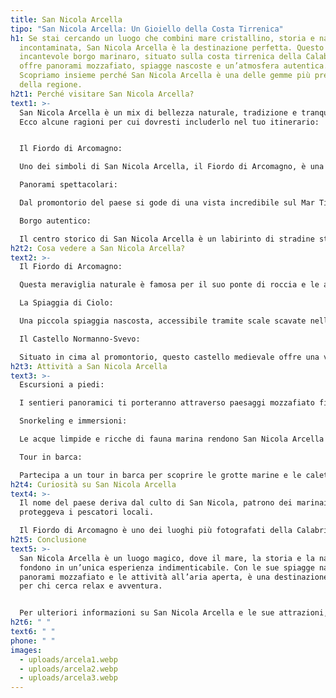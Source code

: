 ```yaml
---
title: San Nicola Arcella
tipo: "San Nicola Arcella: Un Gioiello della Costa Tirrenica"
h1: Se stai cercando un luogo che combini mare cristallino, storia e natura
  incontaminata, San Nicola Arcella è la destinazione perfetta. Questo
  incantevole borgo marinaro, situato sulla costa tirrenica della Calabria,
  offre panorami mozzafiato, spiagge nascoste e un’atmosfera autentica.
  Scopriamo insieme perché San Nicola Arcella è una delle gemme più preziose
  della regione.
h2t1: Perché visitare San Nicola Arcella?
text1: >-
  San Nicola Arcella è un mix di bellezza naturale, tradizione e tranquillità.
  Ecco alcune ragioni per cui dovresti includerlo nel tuo itinerario:


  Il Fiordo di Arcomagno:

  Uno dei simboli di San Nicola Arcella, il Fiordo di Arcomagno, è una baia naturale circondata da scogliere. L’accesso avviene attraverso un ponte di roccia naturale, che rende questo luogo unico e suggestivo. È perfetto per chi ama snorkeling e relax immerso nella natura.

  Panorami spettacolari:

  Dal promontorio del paese si gode di una vista incredibile sul Mar Tirreno e sulle coste circostanti. È un luogo ideale per ammirare l’alba o il tramonto.

  Borgo autentico:

  Il centro storico di San Nicola Arcella è un labirinto di stradine strette, case colorate e piazzette accoglienti. Qui puoi respirare l’atmosfera genuina della Calabria. Per scoprire di più sulla storia del borgo, visita <a href="https://www.calabriaportal.com/san-nicola-arcella.html" target="_blank" style="color: rgba(41, 163, 226, 0.7); text-decoration: none;">questo articolo</a>.
h2t2: Cosa vedere a San Nicola Arcella?
text2: >-
  Il Fiordo di Arcomagno:

  Questa meraviglia naturale è famosa per il suo ponte di roccia e le acque cristalline. È un luogo perfetto per nuotare, fare snorkeling o semplicemente rilassarsi in mezzo alla natura.

  La Spiaggia di Ciolo:

  Una piccola spiaggia nascosta, accessibile tramite scale scavate nella roccia. È un luogo ideale per chi cerca tranquillità e privacy.

  Il Castello Normanno-Svevo:

  Situato in cima al promontorio, questo castello medievale offre una vista panoramica sulla costa. Oggi, ospita mostre ed eventi culturali.
h2t3: Attività a San Nicola Arcella
text3: >-
  Escursioni a piedi:

  I sentieri panoramici ti porteranno attraverso paesaggi mozzafiato fino al Fiordo di Arcomagno o al castello.

  Snorkeling e immersioni:

  Le acque limpide e ricche di fauna marina rendono San Nicola Arcella un paradiso per gli amanti del mare.

  Tour in barca:

  Partecipa a un tour in barca per scoprire le grotte marine e le calette nascoste lungo la costa. Scopri di più sui tour locali <a href="https://www.vacanzecalabria.it/san-nicola-arcella" target="_blank" style="color: rgba(41, 163, 226, 0.7); text-decoration: none;">qui</a>.
h2t4: Curiosità su San Nicola Arcella
text4: >-
  Il nome del paese deriva dal culto di San Nicola, patrono dei marinai, che
  proteggeva i pescatori locali.

  Il Fiordo di Arcomagno è uno dei luoghi più fotografati della Calabria, grazie alla sua bellezza naturale e al ponte di roccia unico.
h2t5: Conclusione
text5: >-
  San Nicola Arcella è un luogo magico, dove il mare, la storia e la natura si
  fondono in un’unica esperienza indimenticabile. Con le sue spiagge nascoste, i
  panorami mozzafiato e le attività all’aria aperta, è una destinazione ideale
  per chi cerca relax e avventura.


  Per ulteriori informazioni su San Nicola Arcella e le sue attrazioni, visita <a href="https://www.calabriaportal.com/san-nicola-arcella.html" target="_blank" style="color: rgba(41, 163, 226, 0.7); text-decoration: none;">questo sito</a> o scopri le meraviglie della zona <a href="https://www.vacanzecalabria.it/san-nicola-arcella" target="_blank" style="color: rgba(41, 163, 226, 0.7); text-decoration: none;">qui</a>.
h2t6: " "
text6: " "
phone: " "
images:
  - uploads/arcela1.webp
  - uploads/arcela2.webp
  - uploads/arcela3.webp
---
```

